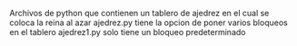 Archivos de python que contienen un tablero de ajedrez en el cual se coloca la reina al azar
ajedrez.py tiene la opcion de poner varios bloqueos en el tablero
ajedrez1.py solo tiene un bloqueo predeterminado
